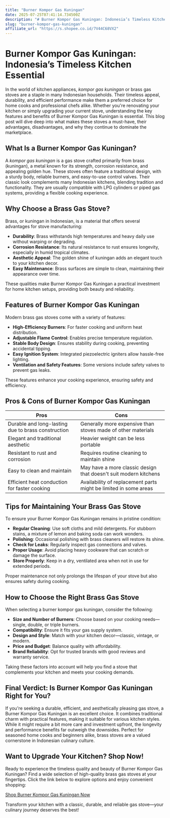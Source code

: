 ```yaml
---
title: "Burner Kompor Gas Kuningan"
date: 2025-07-25T07:41:14.734500Z
description: "# Burner Kompor Gas Kuningan: Indonesia’s Timeless Kitchen Essential..."
slug: "burner-kompor-gas-kuningan"
affiliate_url: "https://s.shopee.co.id/7V44C68VX2"
---
```

# Burner Kompor Gas Kuningan: Indonesia’s Timeless Kitchen Essential

In the world of kitchen appliances, *kompor gas kuningan* or brass gas stoves are a staple in many Indonesian households. Their timeless appeal, durability, and efficient performance make them a preferred choice for home cooks and professional chefs alike. Whether you're renovating your kitchen or simply upgrading your current stove, understanding the key features and benefits of Burner Kompor Gas Kuningan is essential. This blog post will dive deep into what makes these stoves a must-have, their advantages, disadvantages, and why they continue to dominate the marketplace.

## What Is a Burner Kompor Gas Kuningan?

A *kompor gas kuningan* is a gas stove crafted primarily from brass (kuningan), a metal known for its strength, corrosion resistance, and appealing golden hue. These stoves often feature a traditional design, with a sturdy body, reliable burners, and easy-to-use control valves. Their classic look complements many Indonesian kitchens, blending tradition and functionality. They are usually compatible with LPG cylinders or piped gas systems, providing a flexible cooking experience.

## Why Choose a Brass Gas Stove?

Brass, or kuningan in Indonesian, is a material that offers several advantages for stove manufacturing:

- **Durability**: Brass withstands high temperatures and heavy daily use without warping or degrading.
- **Corrosion Resistance**: Its natural resistance to rust ensures longevity, especially in humid tropical climates.
- **Aesthetic Appeal**: The golden shine of kuningan adds an elegant touch to your kitchen decor.
- **Easy Maintenance**: Brass surfaces are simple to clean, maintaining their appearance over time.

These qualities make Burner Kompor Gas Kuningan a practical investment for home kitchen setups, providing both beauty and reliability.

## Features of Burner Kompor Gas Kuningan

Modern brass gas stoves come with a variety of features:

- **High-Efficiency Burners**: For faster cooking and uniform heat distribution.
- **Adjustable Flame Control**: Enables precise temperature regulation.
- **Stable Body Design**: Ensures stability during cooking, preventing accidental tipping.
- **Easy Ignition System**: Integrated piezoelectric igniters allow hassle-free lighting.
- **Ventilation and Safety Features**: Some versions include safety valves to prevent gas leaks.

These features enhance your cooking experience, ensuring safety and efficiency.

## Pros & Cons of Burner Kompor Gas Kuningan

| **Pros** | **Cons** |
|------------|------------|
| Durable and long-lasting due to brass construction | Generally more expensive than stoves made of other materials |
| Elegant and traditional aesthetic | Heavier weight can be less portable |
| Resistant to rust and corrosion | Requires routine cleaning to maintain shine |
| Easy to clean and maintain | May have a more classic design that doesn't suit modern kitchens |
| Efficient heat conduction for faster cooking | Availability of replacement parts might be limited in some areas |

## Tips for Maintaining Your Brass Gas Stove

To ensure your Burner Kompor Gas Kuningan remains in pristine condition:

- **Regular Cleaning**: Use soft cloths and mild detergents. For stubborn stains, a mixture of lemon and baking soda can work wonders.
- **Polishing**: Occasional polishing with brass cleaners will restore its shine.
- **Check for Leaks**: Regularly inspect gas connections and valves.
- **Proper Usage**: Avoid placing heavy cookware that can scratch or damage the surface.
- **Store Properly**: Keep in a dry, ventilated area when not in use for extended periods.

Proper maintenance not only prolongs the lifespan of your stove but also ensures safety during cooking.

## How to Choose the Right Brass Gas Stove

When selecting a burner kompor gas kuningan, consider the following:

- **Size and Number of Burners**: Choose based on your cooking needs—single, double, or triple burners.
- **Compatibility**: Ensure it fits your gas supply system.
- **Design and Style**: Match with your kitchen decor—classic, vintage, or modern.
- **Price and Budget**: Balance quality with affordability.
- **Brand Reliability**: Opt for trusted brands with good reviews and warranty service.

Taking these factors into account will help you find a stove that complements your kitchen and meets your cooking demands.

## Final Verdict: Is Burner Kompor Gas Kuningan Right for You?

If you're seeking a durable, efficient, and aesthetically pleasing gas stove, a Burner Kompor Gas Kuningan is an excellent choice. It combines traditional charm with practical features, making it suitable for various kitchen styles. While it might require a bit more care and investment upfront, the longevity and performance benefits far outweigh the downsides. Perfect for seasoned home cooks and beginners alike, brass stoves are a valued cornerstone in Indonesian culinary culture.

## Want to Upgrade Your Kitchen? Shop Now!

Ready to experience the timeless quality and beauty of Burner Kompor Gas Kuningan? Find a wide selection of high-quality brass gas stoves at your fingertips. Click the link below to explore options and enjoy convenient shopping:

[Shop Burner Kompor Gas Kuningan Now](https://s.shopee.co.id/7V44C68VX2)

Transform your kitchen with a classic, durable, and reliable gas stove—your culinary journey deserves the best!